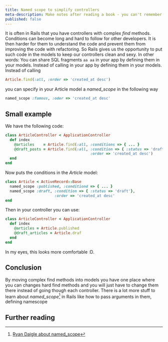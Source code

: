 ```yaml
---
title: Named scope to simplify controllers
meta-description: Make notes after reading a book - you can't remember everything
published: false
---
```


It is often in Rails that you have controllers with complex *find* methods. Conditions can become
long and hard to follow for other developers. It is then harder for them to understand the code and
prevent them from improving the code with refactoring. So Rails gives us the opportunity to put such
code in the models to keep our controllers clean and sexy. In other words: You can share SQL
fragments `aa aa` in your app by defining them in your models. Instead of calling
in your app by defining them in your models. Instead of calling


```ruby
Article.find(:all, :order => 'created_at desc')
```

you can specify in your Article model a *named_scope* in the following way


```ruby
named_scope :famous, :oder => 'created_at desc'
```


## Small example

We have the following code:


```ruby
class ArticleController < ApplicationController
  def index
    @articles    = Article.find(:all, :conditions => { ... }
    @draft_posts = Article.find(:all, :condition => { :status => 'draft'},
                                      :order => 'created_at desc')
  end
end
```

Now puts the conditions in the *Article* model:


```ruby
class Article < ActiveRecord::Base
  named_scope :published, :conditiond => { ... }
  named_scope :draft, :condition => { :status => 'draft'},
                      :order => 'created_at desc'
end
```

Then in your controller you can use:


```ruby
class ArticleController < ApplicationController
  def index
    @articles = Article.published
    @draft_articles = Article.draf
  end
end
```

In my eyes, this looks more comfortable :D.


## Conclusion ##

By moving complex find methods into models you have one place where you can changes hard find
methods and you will just have to change them there instead of going though each controller.
There is a lot more stuff to learn about *named_scope*[^named_scope] in Rails like how to pass
arguments in them, defining namescope


## Further reading ##

[^named_scope]: [Ryan Daigle about named_scope](http://ryandaigle.com/articles/2008/3/24/what-s-new-in-edge-rails-has-finder-functionality "Ryan Daigle about named_scope")

